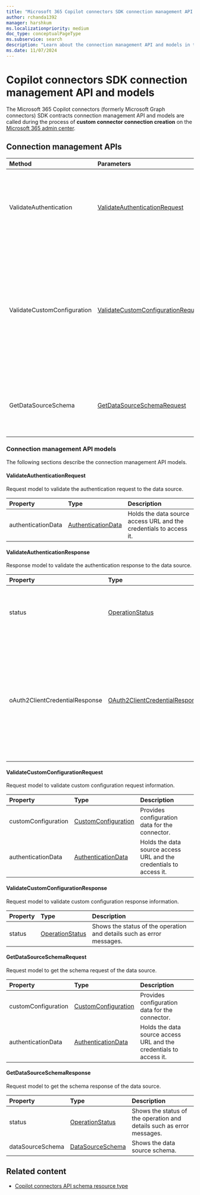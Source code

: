 ```yaml
---
title: "Microsoft 365 Copilot connectors SDK connection management API and models"
author: rchanda1392
manager: harshkum
ms.localizationpriority: medium
doc_type: conceptualPageType
ms.subservice: search
description: "Learn about the connection management API and models in the Copilot connectors SDK."
ms.date: 11/07/2024
---
```


# Copilot connectors SDK connection management API and models

The Microsoft 365 Copilot connectors (formerly Microsoft Graph connectors) SDK contracts connection management API and models are called during the process of **custom connector connection creation** on the [Microsoft 365 admin center](https://admin.microsoft.com/adminportal/home#/MicrosoftSearch/Connectors/add).

## Connection management APIs

|Method |Parameters |Return Type |Description |
|:----------|:-------------|:----------|:-------------|
|ValidateAuthentication |[ValidateAuthenticationRequest](#validateauthenticationrequest) |[ValidateAuthenticationResponse](#validateauthenticationresponse) |Validates the credentials and data source path provided by the admin in the connection settings step. |
|ValidateCustomConfiguration |[ValidateCustomConfigurationRequest](#validatecustomconfigurationrequest) |[ValidateCustomConfigurationResponse](#validatecustomconfigurationresponse) |Validates the optional configuration provided by the admin in the connection configuration step. If no configuration is required for the connector, this API can return a success response. |
|GetDataSourceSchema |[GetDataSourceSchemaRequest](#getdatasourceschemarequest) |[GetDataSourceSchemaResponse](#getdatasourceschemaresponse) |Gets the data source schema in a format that can be understood by Microsoft Graph. |

### Connection management API models

The following sections describe the connection management API models.

#### ValidateAuthenticationRequest

Request model to validate the authentication request to the data source.

|Property |Type |Description |
|:----------|:-------------|:----------|
|authenticationData |[AuthenticationData](/graph/custom-connector-sdk-contracts-common#authenticationdata) |Holds the data source access URL and the credentials to access it. |

#### ValidateAuthenticationResponse

Response model to validate the authentication response to the data source.

|Property |Type |Description |
|:----------|:-------------|:----------|
|status |[OperationStatus](/graph/custom-connector-sdk-contracts-common#operationstatus) |Shows the status of the operation and details like error messages. |
|oAuth2ClientCredentialResponse |[OAuth2ClientCredentialResponse](/graph/custom-connector-sdk-contracts-common#oauth2clientcredentialresponse) |Credential information to be sent to the connector during the crawl if OAuth flow is used (access token, refresh token, and so on, sent by the auth server).|

#### ValidateCustomConfigurationRequest

Request model to validate custom configuration request information.

|Property |Type |Description |
|:----------|:-------------|:----------|
|customConfiguration |[CustomConfiguration](/graph/custom-connector-sdk-contracts-common#customconfiguration) |Provides configuration data for the connector. |
|authenticationData |[AuthenticationData](/graph/custom-connector-sdk-contracts-common#authenticationdata) |Holds the data source access URL and the credentials to access it. |

#### ValidateCustomConfigurationResponse

Request model to validate custom configuration response information.

|Property |Type |Description |
|:----------|:-------------|:----------|
|status |[OperationStatus](/graph/custom-connector-sdk-contracts-common#operationstatus) |Shows the status of the operation and details such as error messages. |

#### GetDataSourceSchemaRequest

Request model to get the schema request of the data source.

|Property |Type |Description |
|:----------|:-------------|:----------|
|customConfiguration |[CustomConfiguration](/graph/custom-connector-sdk-contracts-common#customconfiguration) |Provides configuration data for the connector. |
|authenticationData |[AuthenticationData](/graph/custom-connector-sdk-contracts-common#authenticationdata) |Holds the data source access URL and the credentials to access it. |

#### GetDataSourceSchemaResponse

Request model to get the schema response of the data source.

|Property |Type |Description |
|:----------|:-------------|:----------|
|status |[OperationStatus](/graph/custom-connector-sdk-contracts-common#operationstatus) |Shows the status of the operation and details such as error messages. |
|dataSourceSchema |[DataSourceSchema](/graph/custom-connector-sdk-contracts-common#datasourceschema) |Shows the data source schema.|

## Related content

* [Copilot connectors API schema resource type](/graph/api/resources/externalconnectors-schema)
